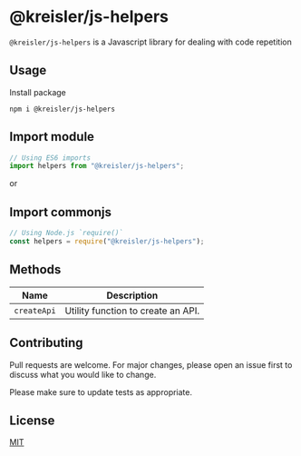 # @kreisler/js-helpers

`@kreisler/js-helpers` is a Javascript library for dealing with code repetition

## Usage

Install package

```node
npm i @kreisler/js-helpers
```

## Import module

```mjs
// Using ES6 imports
import helpers from "@kreisler/js-helpers";
```

or

## Import commonjs

```cjs
// Using Node.js `require()`
const helpers = require("@kreisler/js-helpers");
```

## Methods

| Name    | Description                                                                                 |
|---------|---------------------------------------------------------------------------------------------|
| `createApi` | Utility function to create an API.                                             |

## Contributing

Pull requests are welcome. For major changes, please open an issue first
to discuss what you would like to change.

Please make sure to update tests as appropriate.

## License

[MIT](https://choosealicense.com/licenses/mit/)

